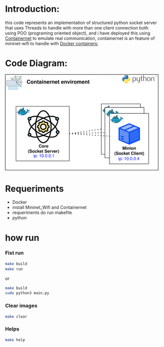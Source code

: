 
# Introduction:
this code represents an implementation of structured python socket server that uses Threads to handle with more than one client connection both using POO (programing oriented object), and i have deployed this using [Containernet](https://github.com/ramonfontes/containernet) to emulate real communication, containernet is an feature of mininet-wifi to handle with [Docker containers](https://docs.docker.com/); 

# Code Diagram:
![diagram_Imagem](/DOC/diagram_socket_server.png)

# Requeriments
- Docker
- install Mininet_Wifi and Containernet
- requeriments do run makefile
- python

# how run


### Fist run
```bash
make build
make run
```
or 
```bash
make build
sudo python3 main.py
```

### Clear images
```bash
make clear
```

### Helps
```sh
make help
```

